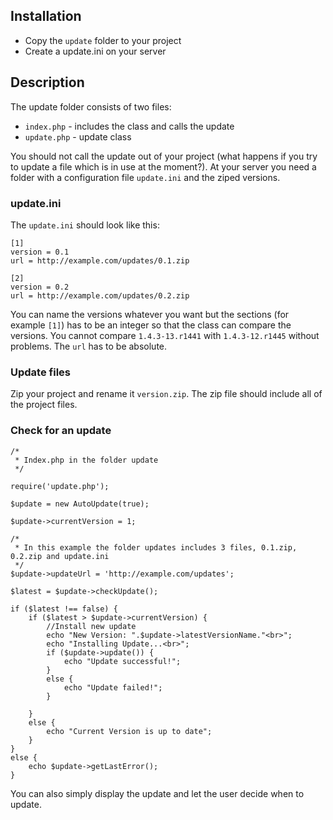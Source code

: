 ## Installation

* Copy the `update` folder to your project
* Create a update.ini on your server

## Description

The update folder consists of two files:

* `index.php` - includes the class and calls the update 
* `update.php` - update class

You should not call the update out of your project (what happens if you try to update a file which is in use at the moment?). At your server you need a folder with a configuration file `update.ini` and the ziped versions.

### update.ini

The `update.ini` should look like this:

	[1]
	version = 0.1
	url = http://example.com/updates/0.1.zip
	
	[2]
	version = 0.2
	url = http://example.com/updates/0.2.zip

You can name the versions whatever you want but the sections (for example `[1]`) has to be an integer so that the class can compare the versions. You cannot compare `1.4.3-13.r1441` with `1.4.3-12.r1445` without problems. The `url` has to be absolute.

### Update files
Zip your project and rename it `version.zip`. The zip file should include all of the project files.

### Check for an update
	
	/*
	 * Index.php in the folder update
	 */
	
	require('update.php');

	$update = new AutoUpdate(true);

	$update->currentVersion = 1;
	
	/*
	 * In this example the folder updates includes 3 files, 0.1.zip, 0.2.zip and update.ini
	 */
	$update->updateUrl = 'http://example.com/updates';

	$latest = $update->checkUpdate();
	
	if ($latest !== false) {
		if ($latest > $update->currentVersion) {
			//Install new update
			echo "New Version: ".$update->latestVersionName."<br>";
			echo "Installing Update...<br>";
			if ($update->update()) {
				echo "Update successful!";
			}
			else {
				echo "Update failed!";
			}
			
		}
		else {
			echo "Current Version is up to date";
		}
	}
	else {
		echo $update->getLastError();
	}

You can also simply display the update and let the user decide when to update.